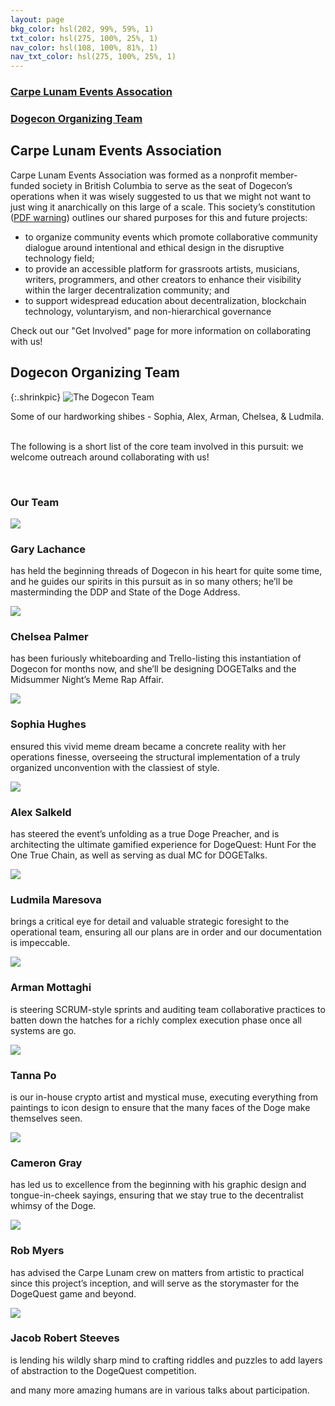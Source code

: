```yaml
---
layout: page
bkg_color: hsl(202, 99%, 59%, 1)
txt_color: hsl(275, 100%, 25%, 1)
nav_color: hsl(108, 100%, 81%, 1)
nav_txt_color: hsl(275, 100%, 25%, 1)
---
```


### [Carpe Lunam Events Assocation](#lunam)
### [Dogecon Organizing Team](#team)

<h2 id='lunam'> Carpe Lunam Events Association </h2>

Carpe Lunam Events Association was formed as a nonprofit member-funded society in British Columbia to serve as the seat of Dogecon’s operations when it was wisely suggested to us that we might not want to just wing it anarchically on this large of a scale. This society’s constitution ([PDF warning](/images/carpelunamconstitution.pdf)) outlines our shared purposes for this and future projects:
* to organize community events which promote collaborative community dialogue around intentional and ethical design in the disruptive technology field;
* to provide an accessible platform for grassroots artists, musicians, writers, programmers, and other creators to enhance their visibility within the larger decentralization community; and
* to support widespread education about decentralization, blockchain technology, voluntaryism, and non-hierarchical governance

Check out our "Get Involved" page for more information on collaborating with us!

<h2 id='team'> Dogecon Organizing Team </h2>

{:.shrinkpic}
![The Dogecon Team](/images/photos/dogeconteam.png)
  <figcaption>Some of our hardworking shibes - Sophia, Alex, Arman, Chelsea, & Ludmila. </figcaption>
<br>


The following is a short list of the core team involved in this pursuit: we welcome outreach around collaborating with us!

<br>

### Our Team

<div class="tiles">
  <div class="halfWidth rowTile">
    <img src="/images/bio/garybiopic.jpg" />
    <h3>Gary Lachance</h3>
    <p>has held the beginning threads of Dogecon in his heart for quite some time, and he guides our spirits in this pursuit as in so many others; he’ll be masterminding the DDP and State of the Doge Address.</p>
  </div>
  <div class="halfWidth rowTile">
    <img src="/images/bio/chelseabiopic.jpg" />
    <h3>Chelsea Palmer</h3>
    <p>has been furiously whiteboarding and Trello-listing this instantiation of Dogecon for months now, and she’ll be designing DOGETalks and the Midsummer Night’s Meme Rap Affair.</p>
  </div>
  <div class="halfWidth rowTile">
    <img src="/images/bio/sophiabiopic.jpg" />
    <h3>Sophia Hughes</h3>
    <p>ensured this vivid meme dream became a concrete reality with her operations finesse, overseeing the structural implementation of a truly organized unconvention with the classiest of style.</p>
  </div>
  <div class="halfWidth rowTile">
    <img src="/images/bio/alexbiopic.jpg" />
    <h3>Alex Salkeld</h3>
    <p>has steered the event’s unfolding as a true Doge Preacher, and is architecting the ultimate gamified experience for DogeQuest: Hunt For the One True Chain, as well as serving as dual MC for DOGETalks.</p>
  </div>
  <div class="halfWidth rowTile">
    <img src="/images/bio/ludmilabiopic.jpg" />
    <h3>Ludmila Maresova</h3>
    <p>brings a critical eye for detail and valuable strategic foresight to the operational team, ensuring all our plans are in order and our documentation is impeccable.</p>
  </div>
  <div class="halfWidth rowTile">
    <img src="/images/bio/armanbiopic.jpg" />
    <h3>Arman Mottaghi</h3>
    <p>is steering SCRUM-style sprints and auditing team collaborative practices to batten down the hatches for a richly complex execution phase once all systems are go.</p>
  </div>
  <div class="halfWidth rowTile">
    <img src="/images/bio/tannabiopic.jpg" />
    <h3>Tanna Po</h3>
    <p>is our in-house crypto artist and mystical muse, executing everything from paintings to icon design to ensure that the many faces of the Doge make themselves seen.</p>
  </div>
  <div class="halfWidth rowTile">
    <img src="/images/photos/dctrl.jpeg" />
    <h3>Cameron Gray</h3>
    <p>has led us to excellence from the beginning with his graphic design and tongue-in-cheek sayings, ensuring that we stay true to the decentralist whimsy of the Doge.</p>
  </div>
  <div class="halfWidth rowTile">
    <img src="/images/bio/robbiopic.jpg" />
    <h3>Rob Myers</h3>
    <p>has advised the Carpe Lunam crew on matters from artistic to practical since this project’s inception, and will serve as the storymaster for the DogeQuest game and beyond.</p>
  </div>
  <div class="halfWidth rowTile">
    <img src="/images/bio/jacobbiopic.jpg" />
    <h3>Jacob Robert Steeves</h3>
    <p>is lending his wildly sharp mind to crafting riddles and puzzles to add layers of abstraction to the DogeQuest competition.</p>
  </div>
</div>

and many more amazing humans are in various talks about participation.